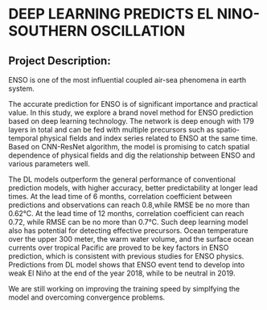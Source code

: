 # DEEP LEARNING PREDICTS EL NINO-SOUTHERN OSCILLATION
## Project Description:

 ENSO is one of the most influential coupled air-sea phenomena in earth system.

 The accurate prediction for ENSO is of significant importance and practical value. In this study, we explore a brand novel method for ENSO prediction based on deep learning technology. The network is deep enough with 179 layers in total and can be fed with multiple precursors such as spatio-temporal physical fields and index series related to ENSO at the same time. Based on CNN-ResNet algorithm, the model is promising to catch spatial dependence of physical fields and dig the relationship between ENSO and various parameters well.

 The DL models outperform the general performance of conventional prediction models, with higher accuracy, better predictability at longer lead times. At the lead time of 6 months, correlation coefficient between predictions and observations can reach 0.8,while RMSE be no more than 0.62°C. At the lead time of 12 months, correlation coefficient can reach 0.72, while RMSE can be no more than 0.7°C. Such deep learning model also has potential for detecting effective precursors. Ocean temperature over the upper 300 meter, the warm water volume, and the surface ocean currents over tropical Pacific are proved to be key factors in ENSO prediction, which is consistent with previous studies for ENSO physics. Predictions from DL model shows that ENSO event tend to develop into weak El Niño at the end of the year 2018, while to be neutral in 2019.
 
 We are still working on improving the training speed by simplfying the model and overcoming convergence problems.

